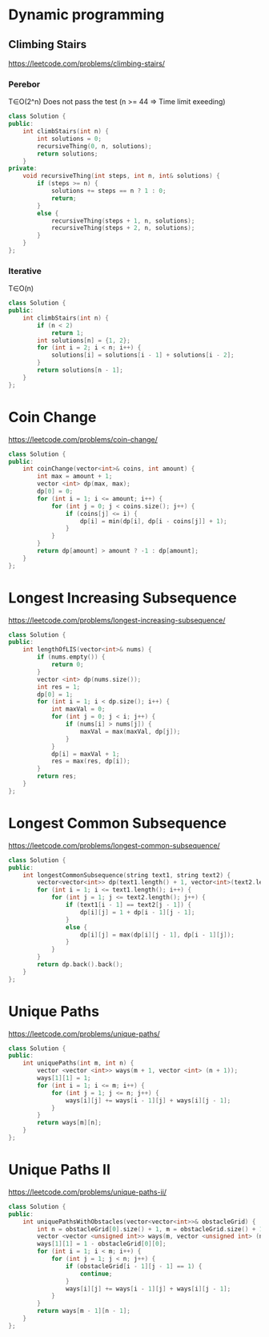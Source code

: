 # Dynamic programming

## Climbing Stairs
https://leetcode.com/problems/climbing-stairs/

### Perebor
T∈O(2^n)
Does not pass the test (n >= 44 => Time limit exeeding)
```c++
class Solution {
public:
    int climbStairs(int n) {
        int solutions = 0;
        recursiveThing(0, n, solutions);
        return solutions;
    }
private:
    void recursiveThing(int steps, int n, int& solutions) {
        if (steps >= n) {
            solutions += steps == n ? 1 : 0;
            return;
        }
        else {
            recursiveThing(steps + 1, n, solutions);
            recursiveThing(steps + 2, n, solutions);
        }    
    }
};
```

### Iterative
T∈O(n)
```c++
class Solution {
public:
    int climbStairs(int n) {
        if (n < 2)
            return 1;
        int solutions[n] = {1, 2};
        for (int i = 2; i < n; i++) {
            solutions[i] = solutions[i - 1] + solutions[i - 2];
        }
        return solutions[n - 1];
    }
};
```

# Coin Change
https://leetcode.com/problems/coin-change/
```c++
class Solution {
public:
    int coinChange(vector<int>& coins, int amount) {
        int max = amount + 1;
        vector <int> dp(max, max);
        dp[0] = 0;
        for (int i = 1; i <= amount; i++) {
            for (int j = 0; j < coins.size(); j++) {
                if (coins[j] <= i) {
                    dp[i] = min(dp[i], dp[i - coins[j]] + 1);
                }
            }
        }
        return dp[amount] > amount ? -1 : dp[amount];
    }
};
```

# Longest Increasing Subsequence
https://leetcode.com/problems/longest-increasing-subsequence/
```c++
class Solution {
public:
    int lengthOfLIS(vector<int>& nums) {
        if (nums.empty()) {
            return 0;
        }
        vector <int> dp(nums.size());
        int res = 1;
        dp[0] = 1;
        for (int i = 1; i < dp.size(); i++) {
            int maxVal = 0;
            for (int j = 0; j < i; j++) {
                if (nums[i] > nums[j]) {
                    maxVal = max(maxVal, dp[j]);
                }
            }
            dp[i] = maxVal + 1;
            res = max(res, dp[i]);
        }
        return res;
    }
};
```

# Longest Common Subsequence
https://leetcode.com/problems/longest-common-subsequence/
```c++
class Solution {
public:
    int longestCommonSubsequence(string text1, string text2) {
        vector<vector<int>> dp(text1.length() + 1, vector<int>(text2.length() + 1));
        for (int i = 1; i <= text1.length(); i++) {
            for (int j = 1; j <= text2.length(); j++) {
                if (text1[i - 1] == text2[j - 1]) {
                    dp[i][j] = 1 + dp[i - 1][j - 1];
                }
                else {
                    dp[i][j] = max(dp[i][j - 1], dp[i - 1][j]);
                }
            }
        }
        return dp.back().back();
    }
};
```

# Unique Paths
https://leetcode.com/problems/unique-paths/
```c++
class Solution {
public:
    int uniquePaths(int m, int n) {
        vector <vector <int>> ways(m + 1, vector <int> (n + 1));
        ways[1][1] = 1;
        for (int i = 1; i <= m; i++) {
            for (int j = 1; j <= n; j++) {
                ways[i][j] += ways[i - 1][j] + ways[i][j - 1];
            }
        }
        return ways[m][n];
    }
};
```

# Unique Paths II
https://leetcode.com/problems/unique-paths-ii/
```c++
class Solution {
public:
    int uniquePathsWithObstacles(vector<vector<int>>& obstacleGrid) {
        int n = obstacleGrid[0].size() + 1, m = obstacleGrid.size() + 1; 
        vector <vector <unsigned int>> ways(m, vector <unsigned int> (n));
        ways[1][1] = 1 - obstacleGrid[0][0];
        for (int i = 1; i < m; i++) {
            for (int j = 1; j < n; j++) {
                if (obstacleGrid[i - 1][j - 1] == 1) {
                    continue;
                }
                ways[i][j] += ways[i - 1][j] + ways[i][j - 1];
            }
        }
        return ways[m - 1][n - 1];
    }
};
```
